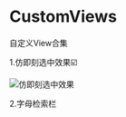 # CustomViews

自定义View合集

1.仿即刻选中效果☑️

![仿即刻选中效果](https://upload-images.jianshu.io/upload_images/2634235-4a03ccec12a69490.gif?imageMogr2/auto-orient/strip)


2.字母检索栏

![]()
